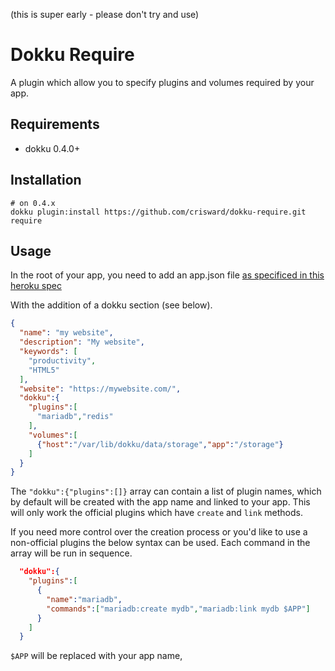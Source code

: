 (this is super early - please don't try and use)

# Dokku Require

A plugin which allow you to specify plugins and volumes
required by your app.

## Requirements

* dokku 0.4.0+


## Installation

```
# on 0.4.x
dokku plugin:install https://github.com/crisward/dokku-require.git require
```

## Usage

In the root of your app, you need to add an app.json file [as specificed in this heroku spec](https://devcenter.heroku.com/articles/app-json-schema#schema-reference)

With the addition of a dokku section (see below). 

```json
{
  "name": "my website",
  "description": "My website",
  "keywords": [
    "productivity",
    "HTML5"
  ],
  "website": "https://mywebsite.com/",
  "dokku":{
    "plugins":[
      "mariadb","redis"
    ],
    "volumes":[
      {"host":"/var/lib/dokku/data/storage","app":"/storage"}
    ]
  }
}
```

The `"dokku":{"plugins":[]}` array can contain a list of plugin names, which 
by default will be created with the app name and linked to your app.
This will only work the official plugins which have `create` and `link` methods.

If you need more control over the creation process or you'd like to use
a non-official plugins the below syntax can be used. Each command in the
array will be run in sequence.

```json
  "dokku":{
    "plugins":[
      {
        "name":"mariadb",
        "commands":["mariadb:create mydb","mariadb:link mydb $APP"]
      }
    ]
  }
```

`$APP` will be replaced with your app name,
